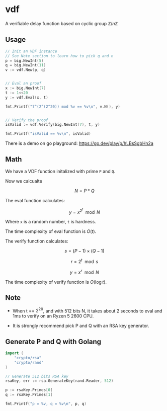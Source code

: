 # vdf
A verifiable delay function based on cyclic group $\mathbb{Z} \big/ n\mathbb{Z}$

## Usage
```go
// Init an VDF instance
// See Note section to learn how to pick q and n
p = big.NewInt(5)
q = big.NewInt(11)
v := vdf.New(p, q)


// Eval an proof
x := big.NewInt(7)
t := 1<<20
y := vdf.Eval(x, t)

fmt.Printf("7^(2^(2^20)) mod %v == %v\n", v.N(), y)


// Verify the proof
isValid := vdf.Verify(big.NewInt(7), t, y)

fmt.Printf("isValid == %v\n", isValid)

```

There is a demo on go playground: https://go.dev/play/p/hLBsSgbHn2a


## Math

We have a VDF function initalized with prime `P` and `Q`. 

Now we calcualte 

$$
N = P * Q
$$

The eval function calculates:

$$
y = x^{2^{t}} \mod N
$$

Where `x` is a random number, `t` is hardness.

The time complexity of eval function is $O(t)$.

The verify function calculates:

$$
s = (P - 1) \times (Q - 1)
$$

$$
r = 2^{t} \mod s
$$

$$
y = x^{r} \mod N
$$

The time complexity of verify function is $O(\log{}{t})$.


## Note

* When t == $2^{20}$, and with 512 bits N, it takes about 2 seconds to eval and 1ms to verify on an Ryzen 5 2600 CPU.

* It is strongly recommend pick P and Q with an RSA key generator.

## Generate P and Q with Golang

```go
import (
    "crypto/rsa"
    "crypto/rand"
)

// Generate 512 bits RSA key
rsaKey, err := rsa.GenerateKey(rand.Reader, 512)

p := rsaKey.Primes[0]
q := rsaKey.Primes[1]

fmt.Printf("p = %v, q = %v\n", p, q)

```


